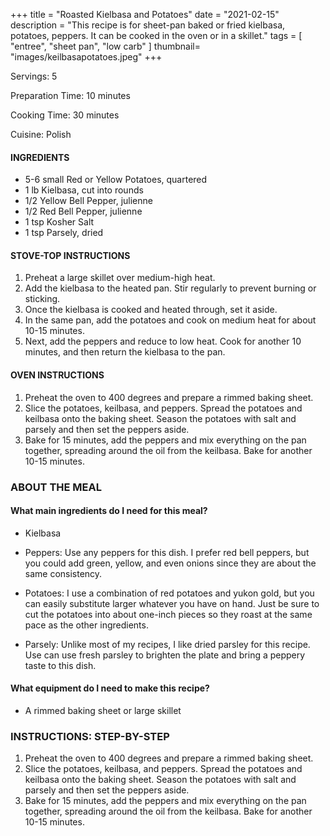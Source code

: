 +++
title = "Roasted Kielbasa and Potatoes"
date = "2021-02-15"
description = "This recipe is for sheet-pan baked or fried kielbasa, potatoes, peppers. It can be cooked in the oven or in a skillet."
tags = [
    "entree",
    "sheet pan",
    "low carb"
]
thumbnail= "images/keilbasapotatoes.jpeg"
+++

Servings: 5 <!--more-->

Preparation Time: 10 minutes 

Cooking Time: 30 minutes 

Cuisine: Polish 

#### INGREDIENTS 

* 5-6 small Red or Yellow Potatoes, quartered
* 1 lb Kielbasa, cut into rounds 
* 1/2 Yellow Bell Pepper, julienne 
* 1/2 Red Bell Pepper, julienne
* 1 tsp Kosher Salt
* 1 tsp Parsely, dried 

#### STOVE-TOP INSTRUCTIONS 

1. Preheat a large skillet over medium-high heat.
2. Add the kielbasa to the heated pan. Stir regularly to prevent burning or sticking.
3. Once the kielbasa is cooked and heated through, set it aside. 
4. In the same pan, add the potatoes and cook on medium heat for about 10-15 minutes. 
5. Next, add the peppers and reduce to low heat. Cook for another 10 minutes, and then return the kielbasa to the pan. 

#### OVEN INSTRUCTIONS 

1. Preheat the oven to 400 degrees and prepare a rimmed baking sheet. 
2. Slice the potatoes, keilbasa, and peppers. Spread the potatoes and keilbasa onto the baking sheet. Season the potatoes with salt and parsely and then set the peppers aside. 
3. Bake for 15 minutes, add the peppers and mix everything on the pan together, spreading around the oil from the keilbasa. Bake for another 10-15 minutes. 

### ABOUT THE MEAL 

#### What main ingredients do I need for this meal?

* Kielbasa

* Peppers: Use any peppers for this dish. I prefer red bell peppers, but you could add green, yellow, and even onions since they are about the same consistency. 

* Potatoes: I use a combination of red potatoes and yukon gold, but you can easily substitute larger whatever you have on hand. Just be sure to cut the potatoes into about one-inch pieces so they roast at the same pace as the other ingredients. 

* Parsely: Unlike most of my recipes, I like dried parsley for this recipe. Use can use fresh parsley to brighten the plate and bring a peppery taste to this dish.

#### What equipment do I need to make this recipe?

* A rimmed baking sheet or large skillet 

### INSTRUCTIONS: STEP-BY-STEP 

1. Preheat the oven to 400 degrees and prepare a rimmed baking sheet. 
2. Slice the potatoes, keilbasa, and peppers. Spread the potatoes and keilbasa onto the baking sheet. Season the potatoes with salt and parsely and then set the peppers aside. 
3. Bake for 15 minutes, add the peppers and mix everything on the pan together, spreading around the oil from the keilbasa. Bake for another 10-15 minutes. 

